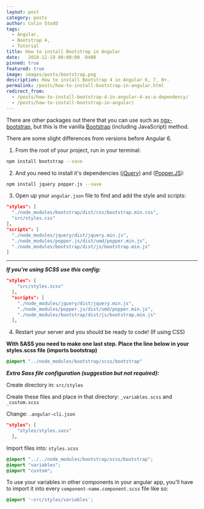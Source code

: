 ```yaml
---
layout: post
category: posts
author: Colin Stodd
tags:
  - Angular,
  - Bootstrap 4,
  - Tutorial
title: How to install Bootstrap in Angular
date:   2018-12-19 00:00:00 -0400
pinned: true
featured: true
image: images/posts/bootstrap.png
description: How to install Bootstrap 4 in Angular 6, 7, 8+.
permalink: /posts/how-to-install-bootstrap-in-angular.html
redirect_from:
  - /posts/how-to-install-bootstrap-4-in-angular-4-as-a-dependency/
  - /posts/how-to-install-bootstrap-in-angular/
---
```

There are other packages out there that you can use such as [ngx-bootstrap](https://github.com/valor-software/ngx-bootstrap), but this is the vanilla [Bootstrap](https://getbootstrap.com/) (including JavaScript) method.

There are some slight differences from versions before Angular 6.

1. From the root of your project, run in your terminal:

```bash
npm install bootstrap --save
```

2. And you need to install it's dependencies ([jQuery](https://jquery.com/)) and ([Popper.JS](https://popper.js.org/)):

```bash
npm install jquery popper.js --save
```

3. Open up your `angular.json` file to find and add the style and scripts:

```json
"styles": [
  "./node_modules/bootstrap/dist/css/bootstrap.min.css",
  "src/styles.css"
],
"scripts": [
  "./node_modules/jquery/dist/jquery.min.js",
  "./node_modules/popper.js/dist/umd/popper.min.js",
  "./node_modules/bootstrap/dist/js/bootstrap.min.js"
]
```

---
***If you're using SCSS use this config:***

```json
"styles": [
    "src/styles.scss"
  ],
  "scripts": [
    "./node_modules/jquery/dist/jquery.min.js",
    "./node_modules/popper.js/dist/umd/popper.min.js",
    "./node_modules/bootstrap/dist/js/bootstrap.min.js"
  ],
```

4. Restart your server and you should be ready to code! (If using CSS)

**With SASS you need to make one last step. Place the line below in your styles.scss file (imports bootstrap)**

```scss
@import "../node_modules/bootstrap/scss/bootstrap"
```

***Extra Sass file configuration (suggestion but not required):***

Create directory in: `src/styles`

Create these files and place in that directory: `_variables.scss` and `_custom.scss`

Change: `.angular-cli.json`

```json
"styles": [
    "styles/styles.sass"
  ],
```

Import files into: `styles.scss`

```scss
@import "../../node_modules/bootstrap/scss/bootstrap";
@import "variables";
@import "custom";
```

To use your variables in other components in your angular app, you'll have to import it into every `component-name.component.scss` file like so:

```scss
@import '~src/styles/variables';
```
